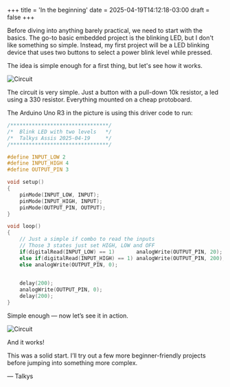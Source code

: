 +++
title = 'In the beginning'
date = 2025-04-19T14:12:18-03:00
draft = false
+++

Before diving into anything barely practical, we need to start with the basics. The go-to basic embedded project is the blinking LED, but I don't like something so simple. Instead, my first project will be a LED blinking device that uses two buttons to select a power blink level while pressed.

The idea is simple enough for a first thing, but let's see how it works.

![Circuit](/images/blink1.jpg)

The circuit is very simple. Just a button with a pull-down 10k resistor, a led using a 330 resistor. Everything mounted on a cheap protoboard.

The Arduino Uno R3 in the picture is using this driver code to run:

``` c++
/********************************/
/*  Blink LED with two levels   */
/*  Talkys Assis 2025-04-19     */
/********************************/

#define INPUT_LOW 2
#define INPUT_HIGH 4
#define OUTPUT_PIN 3

void setup()
{
	pinMode(INPUT_LOW, INPUT);
  	pinMode(INPUT_HIGH, INPUT);
  	pinMode(OUTPUT_PIN, OUTPUT);
}

void loop()
{
    // Just a simple if combo to read the inputs
    // Those 3 states just set HIGH, LOW and OFF
    if(digitalRead(INPUT_LOW) == 1)       analogWrite(OUTPUT_PIN, 20);
    else if(digitalRead(INPUT_HIGH) == 1) analogWrite(OUTPUT_PIN, 200);
    else analogWrite(OUTPUT_PIN, 0);
    

    delay(200);
    analogWrite(OUTPUT_PIN, 0);
    delay(200);
}
```

Simple enough — now let’s see it in action.

![Circuit](/animations/blink1_2.webp)

And it works!

This was a solid start. I’ll try out a few more beginner-friendly projects before jumping into something more complex.

— Talkys